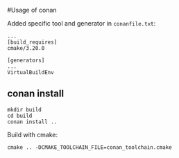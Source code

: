 #Usage of conan

Added specific tool and generator in `conanfile.txt`:
```
...
[build_requires]
cmake/3.20.0

[generators]
...
VirtualBuildEnv
```

## conan install
```
mkdir build  
cd build  
conan install ..
```

Build with cmake:
```
cmake .. -DCMAKE_TOOLCHAIN_FILE=conan_toolchain.cmake
```
